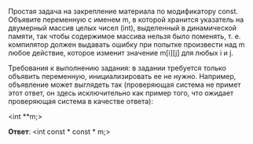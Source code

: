 Простая задача на закрепление материала по модификатору const. Объявите переменную c именем m, в которой хранится указатель на двумерный массив целых чисел (int), выделенный в динамической памяти, так чтобы содержимое массива нельзя было поменять, т. е. компилятор должен выдавать ошибку при попытке произвести над m любое действие, которое изменит значение m[i][j] для любых i и j.

Требования к выполнению задания: в задании требуется только объявить переменную, инициализировать ее не нужно. Например, объявление может выглядеть так (проверяющая система не примет этот ответ, он здесь исключительно как пример того, что ожидает проверяющая система в качестве ответа):

<int **m;>

**Ответ**: <int const  * const * m;>